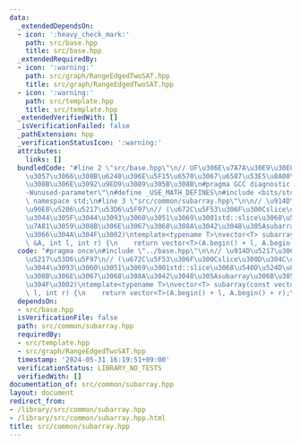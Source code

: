 ```yaml
---
data:
  _extendedDependsOn:
  - icon: ':heavy_check_mark:'
    path: src/base.hpp
    title: src/base.hpp
  _extendedRequiredBy:
  - icon: ':warning:'
    path: src/graph/RangeEdgedTwoSAT.hpp
    title: src/graph/RangeEdgedTwoSAT.hpp
  - icon: ':warning:'
    path: src/template.hpp
    title: src/template.hpp
  _extendedVerifiedWith: []
  _isVerificationFailed: false
  _pathExtension: hpp
  _verificationStatusIcon: ':warning:'
  attributes:
    links: []
  bundledCode: "#line 2 \"src/base.hpp\"\n// UF\u306E\u7A7A\u30E9\u30E0\u30C0\u6E21\
    \u3057\u3066\u308B\u6240\u306E\u5F15\u6570\u3067\u6587\u53E5\u8A00\u308F\u308C\
    \u308B\u306E\u3092\u9ED9\u3089\u305B\u308B\n#pragma GCC diagnostic ignored \"\
    -Wunused-parameter\"\n#define _USE_MATH_DEFINES\n#include <bits/stdc++.h>\nusing\
    \ namespace std;\n#line 3 \"src/common/subarray.hpp\"\n\n// \u914D\u5217\u306E\
    \u90E8\u5206\u5217\u53D6\u5F97\n// (\u672C\u5F53\u306F\u300Cslice\u300D\u304C\u4F7F\
    \u3044\u305F\u3044\u3093\u3060\u3051\u3069\u3001std::slice\u3068\u540D\u524D\u885D\
    \u7A81\u3059\u308B\u306E\u3067\u3068\u308A\u3042\u3048\u305Asubarray\u306B\u3057\
    \u3066\u304A\u304F\u3002)\ntemplate<typename T>\nvector<T> subarray(const vector<T>\
    \ &A, int l, int r) {\n    return vector<T>(A.begin() + l, A.begin() + r);\n}\n"
  code: "#pragma once\n#include \"../base.hpp\"\n\n// \u914D\u5217\u306E\u90E8\u5206\
    \u5217\u53D6\u5F97\n// (\u672C\u5F53\u306F\u300Cslice\u300D\u304C\u4F7F\u3044\u305F\
    \u3044\u3093\u3060\u3051\u3069\u3001std::slice\u3068\u540D\u524D\u885D\u7A81\u3059\
    \u308B\u306E\u3067\u3068\u308A\u3042\u3048\u305Asubarray\u306B\u3057\u3066\u304A\
    \u304F\u3002)\ntemplate<typename T>\nvector<T> subarray(const vector<T> &A, int\
    \ l, int r) {\n    return vector<T>(A.begin() + l, A.begin() + r);\n}\n"
  dependsOn:
  - src/base.hpp
  isVerificationFile: false
  path: src/common/subarray.hpp
  requiredBy:
  - src/template.hpp
  - src/graph/RangeEdgedTwoSAT.hpp
  timestamp: '2024-05-31 16:19:51+09:00'
  verificationStatus: LIBRARY_NO_TESTS
  verifiedWith: []
documentation_of: src/common/subarray.hpp
layout: document
redirect_from:
- /library/src/common/subarray.hpp
- /library/src/common/subarray.hpp.html
title: src/common/subarray.hpp
---
```

